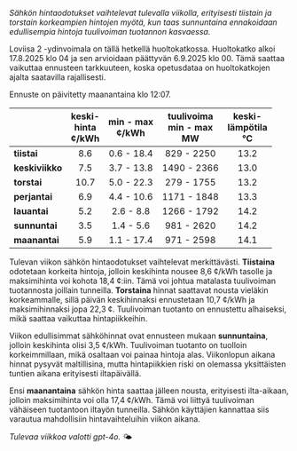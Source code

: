 *Sähkön hintaodotukset vaihtelevat tulevalla viikolla, erityisesti tiistain ja torstain korkeampien hintojen myötä, kun taas sunnuntaina ennakoidaan edullisempia hintoja tuulivoiman tuotannon kasvaessa.*

Loviisa 2 -ydinvoimala on tällä hetkellä huoltokatkossa. Huoltokatko alkoi 17.8.2025 klo 04 ja sen arvioidaan päättyvän 6.9.2025 klo 00. Tämä saattaa vaikuttaa ennusteen tarkkuuteen, koska opetusdataa on huoltokatkojen ajalta saatavilla rajallisesti.

Ennuste on päivitetty maanantaina klo 12:07.

|            | keski-<br>hinta<br>¢/kWh | min - max<br>¢/kWh | tuulivoima<br>min - max<br>MW | keski-<br>lämpötila<br>°C |
|:-----------|:----------------:|:----------------:|:-------------:|:-------------:|
| **tiistai**    | 8.6            | 0.6 - 18.4       | 829 - 2250    | 13.2          |
| **keskiviikko**| 7.5            | 3.7 - 13.8       | 1490 - 2366   | 13.0          |
| **torstai**    | 10.7           | 5.0 - 22.3       | 279 - 1755    | 13.2          |
| **perjantai**  | 6.9            | 4.4 - 10.6       | 1171 - 1848   | 13.3          |
| **lauantai**   | 5.2            | 2.6 - 8.8        | 1266 - 1792   | 14.2          |
| **sunnuntai**  | 3.5            | 1.4 - 5.6        | 981 - 2620    | 14.2          |
| **maanantai**  | 5.9            | 1.1 - 17.4       | 971 - 2598    | 14.1          |

Tulevan viikon sähkön hintaodotukset vaihtelevat merkittävästi. **Tiistaina** odotetaan korkeita hintoja, jolloin keskihinta nousee 8,6 ¢/kWh tasolle ja maksimihinta voi kohota 18,4 ¢:iin. Tämä voi johtua matalasta tuulivoiman tuotannosta joillain tunneilla. **Torstaina** hinnat saattavat nousta vieläkin korkeammalle, sillä päivän keskihinnaksi ennustetaan 10,7 ¢/kWh ja maksimihinnaksi jopa 22,3 ¢. Tuulivoiman tuotanto on ennustettu alhaiseksi, mikä saattaa vaikuttaa hintapiikkeihin.

Viikon edullisimmat sähköhinnat ovat ennusteen mukaan **sunnuntaina**, jolloin keskihinta olisi 3,5 ¢/kWh. Tuulivoiman tuotanto on tuolloin korkeimmillaan, mikä osaltaan voi painaa hintoja alas. Viikonlopun aikana hinnat pysyvät maltillisina, mutta hintapiikkien riski on olemassa yksittäisten tuntien aikana erityisesti iltapäivällä.

Ensi **maanantaina** sähkön hinta saattaa jälleen nousta, erityisesti ilta-aikaan, jolloin maksimihinta voi olla 17,4 ¢/kWh. Tämä voi liittyä tuulivoiman vähäiseen tuotantoon iltayön tunneilla. Sähkön käyttäjien kannattaa siis varautua mahdollisiin hintavaihteluihin viikon aikana.

*Tulevaa viikkoa valotti gpt-4o.* 🌤️
